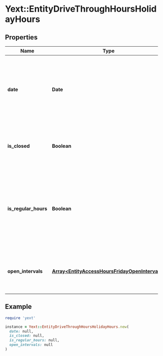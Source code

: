 # Yext::EntityDriveThroughHoursHolidayHours

## Properties

| Name | Type | Description | Notes |
| ---- | ---- | ----------- | ----- |
| **date** | **Date** | Date on which the holiday hours will be in effect. Cannot be in the past.   Date must be on or after 1970-01-01 Date must be before or on 2038-01-01  Filtering Type: &#x60;date&#x60; |  |
| **is_closed** | **Boolean** | Indicates if the drive-through hours are \&quot;closed\&quot; on on the given date.  Filtering Type: &#x60;boolean&#x60; | [optional] |
| **is_regular_hours** | **Boolean** | Indicates whether the holiday hours are the same as the regular business hours for the given date. If set to true, we will update the holiday hours if the regular business hours change for the date&#39;s day of the week.  Filtering Type: &#x60;boolean&#x60; | [optional] |
| **open_intervals** | [**Array&lt;EntityAccessHoursFridayOpenIntervals&gt;**](EntityAccessHoursFridayOpenIntervals.md) | Contains the time intervals for which the Entity&#39;s drive-through is open on the specified date.  Filtering Type: &#x60;list of object&#x60; | [optional] |

## Example

```ruby
require 'yext'

instance = Yext::EntityDriveThroughHoursHolidayHours.new(
  date: null,
  is_closed: null,
  is_regular_hours: null,
  open_intervals: null
)
```

